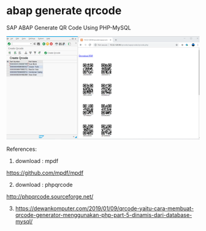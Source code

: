 # abap generate qrcode
 SAP ABAP Generate QR Code Using PHP-MySQL

![alt text](https://github.com/jenizar/abap-generate-qrcode/blob/master/Screenshot.PNG)

References:

1. download : mpdf

https://github.com/mpdf/mpdf

2. download : phpqrcode

http://phpqrcode.sourceforge.net/


3. https://dewankomputer.com/2019/01/09/qrcode-yaitu-cara-membuat-qrcode-generator-menggunakan-php-part-5-dinamis-dari-database-mysql/

